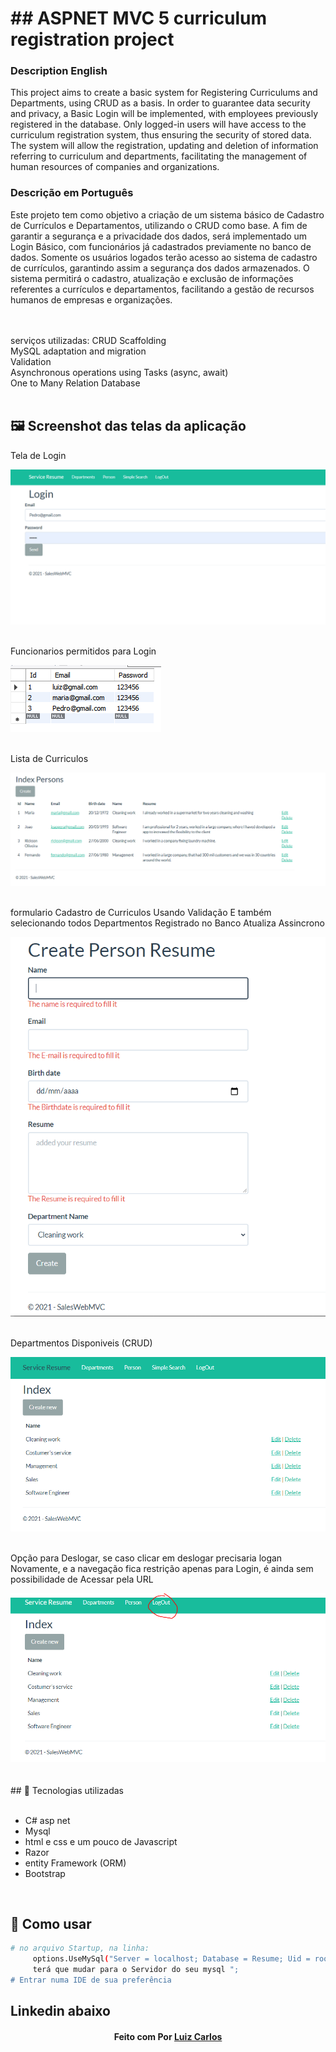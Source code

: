 <h1> ## ASPNET MVC 5 curriculum registration project </h1>

<h3>Description English</h3>
<p>
    This project aims to create a basic system for Registering Curriculums and Departments, using CRUD as a basis. In order to guarantee data security and privacy, a Basic Login will be implemented, with employees previously registered in the database. Only logged-in users will have access to the curriculum registration system, thus ensuring the security of stored data. The system will allow the registration, updating and deletion of information referring to curriculum and departments, facilitating the management of human resources of companies and organizations.
    </p>
<h3>Descrição em Português </h3>
<p>Este projeto tem como objetivo a criação de um sistema básico de Cadastro de Currículos e Departamentos, utilizando o CRUD como base. A fim de garantir a segurança e a privacidade dos dados, será implementado um Login Básico, com funcionários já cadastrados previamente no banco de dados. Somente os usuários logados terão acesso ao sistema de cadastro de currículos, garantindo assim a segurança dos dados armazenados. O sistema permitirá o cadastro, atualização e exclusão de informações referentes a currículos e departamentos, facilitando a gestão de recursos humanos de empresas e organizações. </p>

<br />
<br />
serviços utilizadas:
CRUD Scaffolding</br>
MySQL adaptation and migration</br>
Validation</br>
Asynchronous operations using Tasks (async, await)</br>
One to Many Relation Database
</br>
</br>


## 🖼 Screenshot das telas da aplicação <br/>
<p>Tela de Login</p><img src="imagens/TeladeLogin.PNG">
<br/>
<br/>
<p>Funcionarios permitidos para Login</p><img src="imagens/FuncionariosPermitidos.PNG">
<br/>
<br/>
<p>Lista de Curriculos</p><img src="imagens/ListadeCurriculos.PNG">
<br/>
<br/>
<p>formulario Cadastro de Curriculos Usando Validação
E também selecionando todos Departmentos Registrado no Banco
Atualiza Assincrono</p><img src="imagens/formularioCadastrodeCurriculo.PNG">
<br/>
<br/>
<p>Departmentos Disponiveis (CRUD)</p><img src="imagens/TeladeDepartamentos.PNG">
<br/>
<br/>
<p>Opção para Deslogar, se caso clicar em deslogar precisaria logan Novamente, 
e a navegação fica restrição apenas para Login, é ainda sem possibilidade de Acessar pela URL</p><img src="imagens/OpcaoParaDeslogar.PNG">
<br/>
<br/>


<br/>
## 🚀 Tecnologias utilizadas <br/>
<br/>



- C#  asp net<br/>
- Mysql <br/>
- html e css e um pouco de Javascript <br/>
- Razor <br/>
- entity Framework (ORM)<br/>
- Bootstrap
<br/>

## 🚀 Como usar <br/>

```bash
# no arquivo Startup, na linha:
     options.UseMySql("Server = localhost; Database = Resume; Uid = root; Pwd = Futebol#366;"));
     terá que mudar para o Servidor do seu mysql ";
# Entrar numa IDE de sua preferência 


```


## Linkedin abaixo

<h4 align="center">
   Feito com Por   <a href="https://www.linkedin.com/in/luiz-carlos-b50693173/" target="_blank"> Luiz Carlos </a>
</h4>

</html>
